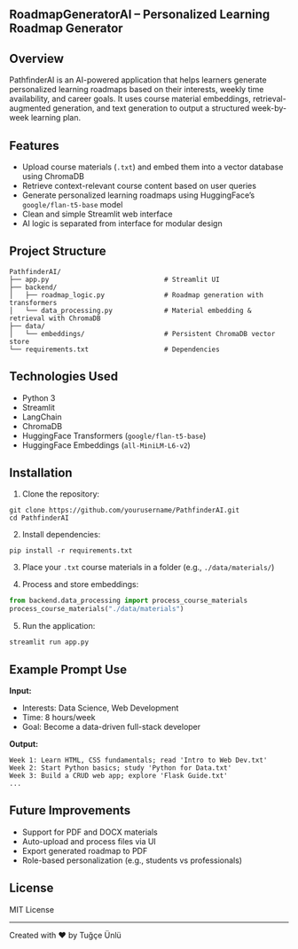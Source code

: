 ## RoadmapGeneratorAI – Personalized Learning Roadmap Generator

## Overview
PathfinderAI is an AI-powered application that helps learners generate personalized learning roadmaps based on their interests, weekly time availability, and career goals. It uses course material embeddings, retrieval-augmented generation, and text generation to output a structured week-by-week learning plan.

## Features
- Upload course materials (`.txt`) and embed them into a vector database using ChromaDB
- Retrieve context-relevant course content based on user queries
- Generate personalized learning roadmaps using HuggingFace’s `google/flan-t5-base` model
- Clean and simple Streamlit web interface
- AI logic is separated from interface for modular design

## Project Structure
```
PathfinderAI/
├── app.py                             # Streamlit UI
├── backend/
│   ├── roadmap_logic.py               # Roadmap generation with transformers
│   └── data_processing.py             # Material embedding & retrieval with ChromaDB
├── data/
│   └── embeddings/                    # Persistent ChromaDB vector store
└── requirements.txt                   # Dependencies
```

## Technologies Used
- Python 3
- Streamlit
- LangChain
- ChromaDB
- HuggingFace Transformers (`google/flan-t5-base`)
- HuggingFace Embeddings (`all-MiniLM-L6-v2`)

## Installation

1. Clone the repository:

```
git clone https://github.com/yourusername/PathfinderAI.git
cd PathfinderAI
```

2. Install dependencies:

```
pip install -r requirements.txt
```

3. Place your `.txt` course materials in a folder (e.g., `./data/materials/`)

4. Process and store embeddings:

```python
from backend.data_processing import process_course_materials
process_course_materials("./data/materials")
```

5. Run the application:

```
streamlit run app.py
```

## Example Prompt Use

**Input:**
- Interests: Data Science, Web Development
- Time: 8 hours/week
- Goal: Become a data-driven full-stack developer

**Output:**
```
Week 1: Learn HTML, CSS fundamentals; read 'Intro to Web Dev.txt'
Week 2: Start Python basics; study 'Python for Data.txt'
Week 3: Build a CRUD web app; explore 'Flask Guide.txt'
...
```

## Future Improvements
- Support for PDF and DOCX materials
- Auto-upload and process files via UI
- Export generated roadmap to PDF
- Role-based personalization (e.g., students vs professionals)

## License

MIT License

---

Created with ❤️ by Tuğçe Ünlü
